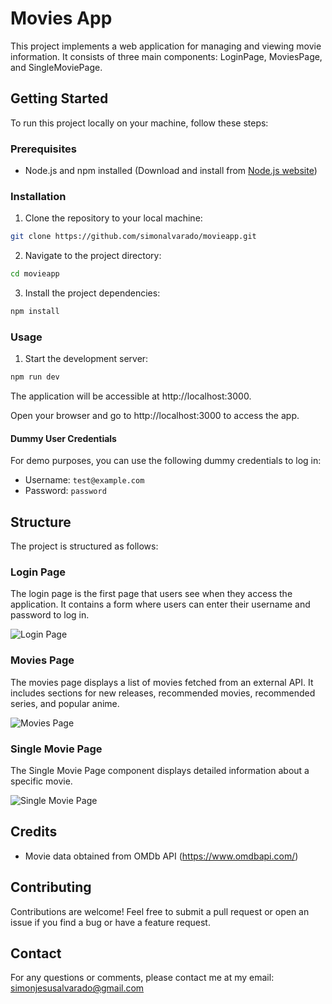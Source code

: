 # Movies App

This project implements a web application for managing and viewing movie information. It consists of three main components: LoginPage, MoviesPage, and SingleMoviePage.

## Getting Started

To run this project locally on your machine, follow these steps:

### Prerequisites

- Node.js and npm installed (Download and install from [Node.js website](https://nodejs.org/))

### Installation

1. Clone the repository to your local machine:

```bash
git clone https://github.com/simonalvarado/movieapp.git
```

2. Navigate to the project directory:

```bash
cd movieapp
```

3. Install the project dependencies:

```bash
npm install
```

### Usage

1. Start the development server:

```bash
npm run dev
```

The application will be accessible at http://localhost:3000.

Open your browser and go to http://localhost:3000 to access the app.

#### Dummy User Credentials

For demo purposes, you can use the following dummy credentials to log in:

- Username: `test@example.com`
- Password: `password`

## Structure

The project is structured as follows:

### Login Page

The login page is the first page that users see when they access the application. It contains a form where users can enter their username and password to log in.



![Login Page](/movieapp/example_images/login-page.png)

### Movies Page

The movies page displays a list of movies fetched from an external API. It includes sections for new releases, recommended movies, recommended series, and popular anime.

![Movies Page](/movieapp/example_images/movies-page.png)

### Single Movie Page

The Single Movie Page component displays detailed information about a specific movie.

![Single Movie Page](/movieapp/example_images/single-movie-page.png)

## Credits

- Movie data obtained from OMDb API (https://www.omdbapi.com/)

## Contributing

Contributions are welcome! Feel free to submit a pull request or open an issue if you find a bug or have a feature request.

## Contact

For any questions or comments, please contact me at my email: simonjesusalvarado@gmail.com